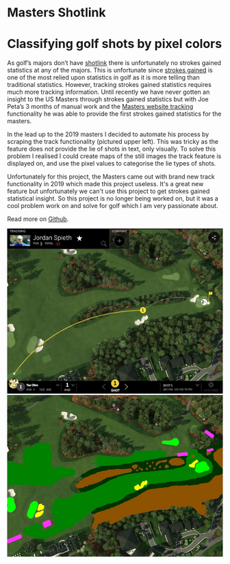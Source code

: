 # Masters Shotlink
# Classifying golf shots by pixel colors

As golf’s majors don’t have [shotlink](http://www.shotlink.com/) there is unfortunately no strokes gained statistics at any of the majors. This is unfortunate since [strokes gained](https://www.pgatour.com/news/2016/05/31/strokes-gained-defined.html) is one of the most relied upon statistics in golf as it is more telling than traditional statistics. However, tracking strokes gained statistics requires much more tracking information. Until recently we have never gotten an insight to the US Masters through strokes gained statistics but with Joe Peta’s 3 months of manual work and the [Masters website tracking](http://2018.masters.com/en_US/scores/track/track.html) functionality he was able to provide the first strokes gained statistics for the masters.

In the lead up to the 2019 masters I decided to automate his process by scraping the track functionality (pictured upper left). This was tricky as the feature does not provide the lie of shots in text, only visually. To solve this problem I realised I could create maps of the still images the track feature is displayed on, and use the pixel values to categorise the lie types of shots.

Unfortunately for this project, the Masters came out with brand new track functionality in 2019 which made this project useless. It's a great new feature but unfortunately we can't use this project to get strokes gained statistical insight. So this project is no longer being worked on, but it was a cool problem work on and solve for golf which I am very passionate about.

Read more on [Github](https://github.com/mattDavo/masters-shotlink).

![](/images/masters-shotlink1.jpg)
![](/images/masters-shotlink2.jpg)

